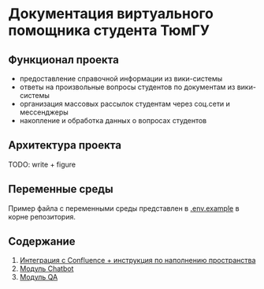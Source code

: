 # Документация виртуального помощника студента ТюмГУ

## Функционал проекта
 - предоставление справочной информации из вики-системы
 - ответы на произвольные вопросы студентов по документам из вики-системы
 - организация массовых рассылок студентам через соц.сети и мессенджеры
 - накопление и обработка данных о вопросах студентов

## Архитектура проекта

TODO: write + figure

## Переменные среды
Пример файла с переменными среды представлен в [.env.example](../.env.example) в корне репозитория.

## Содержание
1. [Интеграция с Confluence + инструкция по наполнению пространства](confluence-integration.md)
2. [Модуль Chatbot](chatbot.md)
3. [Модуль QA](qa.md)
